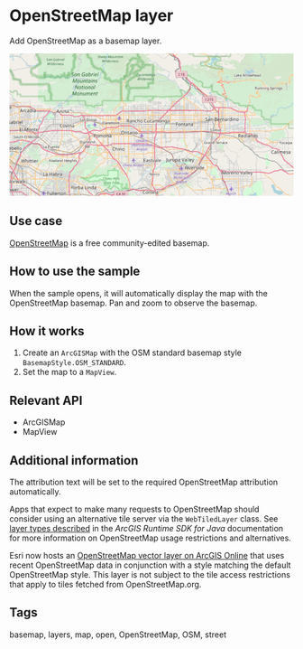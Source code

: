 # OpenStreetMap layer

Add OpenStreetMap as a basemap layer.

![Image of OpenStreetMap layer](OpenStreetMapLayer.png)

## Use case

[OpenStreetMap](https://www.openstreetmap.org) is a free community-edited basemap.

## How to use the sample

When the sample opens, it will automatically display the map with the OpenStreetMap basemap. Pan and zoom to observe the basemap.

## How it works

1. Create an `ArcGISMap` with the OSM standard basemap style `BasemapStyle.OSM_STANDARD`.
2. Set the map to a `MapView`.

## Relevant API

* ArcGISMap
* MapView

## Additional information

The attribution text will be set to the required OpenStreetMap attribution automatically. 

Apps that expect to make many requests to OpenStreetMap should consider using an alternative tile server via the `WebTiledLayer` class. See [layer types described](https://developers.arcgis.com/java/latest/guide/layer-types-described.htm#ESRI_SECTION1_B995CCAB20584F91890B3614CF16CF43) in the *ArcGIS Runtime SDK for Java* documentation for more information on OpenStreetMap usage restrictions and alternatives.

Esri now hosts an [OpenStreetMap vector layer on ArcGIS Online](https://www.arcgis.com/home/item.html?id=3e1a00aeae81496587988075fe529f71) that uses recent OpenStreetMap data in conjunction with a style matching the default OpenStreetMap style. This layer is not subject to the tile access restrictions that apply to tiles fetched from OpenStreetMap.org.

## Tags

basemap, layers, map, open, OpenStreetMap, OSM, street
